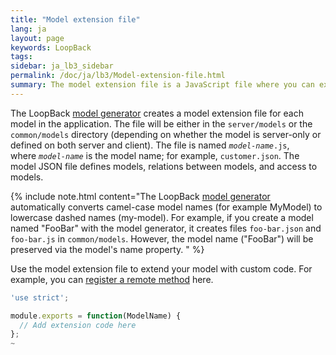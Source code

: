 ```yaml
---
title: "Model extension file"
lang: ja
layout: page
keywords: LoopBack
tags:
sidebar: ja_lb3_sidebar
permalink: /doc/ja/lb3/Model-extension-file.html
summary: The model extension file is a JavaScript file where you can extend a model with JavaScript code.
---
```

The LoopBack [model generator](Model-generator.html) creates a model extension file for each model in the application.
The file will be either in the `server/models` or the `common/models` directory (depending on whether the model is server-only or
defined on both server and client).
The file is named <code><i>model-name</i>.js</code>, where _`model-name`_ is the model name; for example, `customer.json`.
The model JSON file defines models, relations between models, and access to models.

{% include note.html content="The LoopBack [model generator](Model-generator.html) automatically converts camel-case model names (for example MyModel)
to lowercase dashed names (my-model). For example, if you create a model named \"FooBar\" with the model generator, it creates files `foo-bar.json` and `foo-bar.js` in `common/models`.
However, the model name (\"FooBar\") will be preserved via the model's name property.
" %}

Use the model extension file to extend your model with custom code.
For example, you can [register a remote method](Remote-methods#registering-a-remote-method-in-code) here.


```javascript
'use strict';                                                                                            

module.exports = function(ModelName) {
  // Add extension code here
};
~    
```
